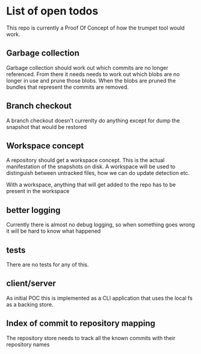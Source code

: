 # List of open todos

This repo is currently a Proof Of Concept of how the trumpet tool would work.

## Garbage collection

Garbage collection should work out which commits are no longer referenced.
From there it needs needs to work out which blobs are no longer in use and prune those blobs.
When the blobs are pruned the bundles that represent the commits are removed.

## Branch checkout

A branch checkout doesn't currenlty do anything except for dump the snapshot that would be restored

## Workspace concept

A repository should get a workspace concept. This is the actual manifestation of the snapshots on disk.
A workspace will be used to distinguish between untracked files, how we can do update detection etc.

With a workspace, anything that will get added to the repo has to be present in the workspace

## better logging

Currently there is almost no debug logging, so when something goes wrong it will be hard to know what happened

## tests

There are no tests for any of this.

## client/server

As initial POC this is implemented as a CLI application that uses the local fs as a backing store.

## Index of commit to repository mapping

The repository store needs to track all the known commits with their repository names
